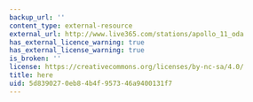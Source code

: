 ```yaml
---
backup_url: ''
content_type: external-resource
external_url: http://www.live365.com/stations/apollo_11_oda
has_external_licence_warning: true
has_external_license_warning: true
is_broken: ''
license: https://creativecommons.org/licenses/by-nc-sa/4.0/
title: here
uid: 5d839027-0eb8-4b4f-9573-46a9400131f7
---
```

